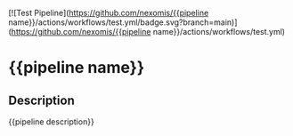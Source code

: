 [![Test Pipeline](https://github.com/nexomis/{{pipeline name}}/actions/workflows/test.yml/badge.svg?branch=main)](https://github.com/nexomis/{{pipeline name}}/actions/workflows/test.yml)

# {{pipeline name}}

## Description

{{pipeline description}}
